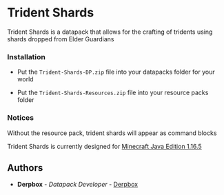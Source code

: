 # Trident Shards

Trident Shards is a datapack that allows for the crafting of tridents using shards dropped from Elder Guardians

### Installation

* Put the `Trident-Shards-DP.zip` file into your datapacks folder for your world

* Put the `Trident-Shards-Resources.zip` file into your resource packs folder

### Notices

Without the resource pack, trident shards will appear as command blocks

Trident Shards is currently designed for [Minecraft Java Edition 1.16.5](https://www.minecraft.net/en-us/article/minecraft-java-edition-1-16-5)

## Authors

* **Derpbox** - *Datapack Developer* - [Derpbox](https://github.com/dbtderpbox)
